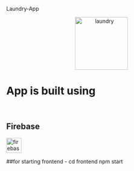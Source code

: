 Laundry-App

<div id='header' align='center'>
  <img src="https://img.freepik.com/free-vector/laundry-dry-cleaning-concept-illustration_114360-7391.jpg?w=740&t=st=1689160154~exp=1689160754~hmac=c15c2d9f3a778556641671f00cf20d2e7e024232ad70609203357033a95c286e" alt="laundry" width="140" height="140"/>
</div>

<div>
  <h1>App is built using</h1>
  <br/>
  <h2>Firebase</h2>
  <img src="https://cdn.iconscout.com/icon/free/png-256/free-firebase-3521427-2944871.png" alt="firebase" width="40" height="40" />
</div>

##for starting frontend -
cd frontend
npm start


